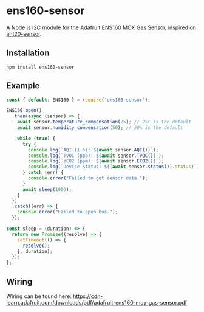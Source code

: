 # ens160-sensor

A Node.js I2C module for the Adafruit ENS160 MOX Gas Sensor, inspired on [aht20-sensor](https://github.com/thomome/aht20-sensor).

## Installation
```
npm install ens160-sensor
```

## Example
```js
const { default: ENS160 } = require('ens160-sensor');

ENS160.open()
  .then(async (sensor) => {
    await sensor.temperature_compensation(25); // 25C is the default
    await sensor.humidity_compensation(50); // 50% is the default

    while (true) {
      try {
        console.log(`AQI (1-5): ${await sensor.AQI()}`);
        console.log(`TVOC (ppb): ${await sensor.TVOC()}`);
        console.log(`eCO2 (ppm): ${await sensor.ECO2()}`);
        console.log(`Device Status: ${(await sensor.status()).status}`);
      } catch (err) {
        console.error("Failed to get sensor data.");
      }
      await sleep(1000);
    }
  })
  .catch((err) => {
    console.error("Failed to open bus.");
  });

const sleep = (duration) => {
  return new Promise((resolve) => {
    setTimeout(() => {
      resolve();
    }, duration);
  });
};
```

## Wiring
Wiring can be found here: https://cdn-learn.adafruit.com/downloads/pdf/adafruit-ens160-mox-gas-sensor.pdf
